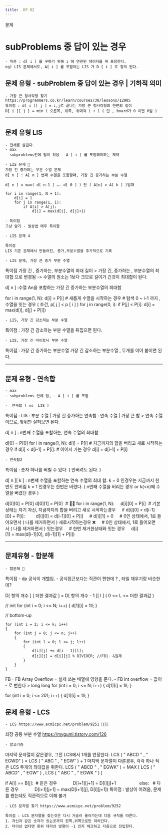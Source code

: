 ```yaml
---
title:  DP 02
---
```


문제

# subProblems 중 답이 있는 경우

    - 직관 : d[ i ] 를 구하기 위해 i 에 연관된 데이터를 꼭 포함한다.
    eg) LIS 문제에서도, A[ i ] 를 포함하는 LIS 가 D [ i ] 로 정의 된다.

## 문제 유형 - subProblem 중 답이 있는 경우 | 기하적 의미

    - 가장 큰 정사각형 찾기 https://programmers.co.kr/learn/courses/30/lessons/12905
    특이점 : d[ i ][ j ] = i,j로 끝나는 가장 큰 정사각형의 한변의 길이
    D[ i ][ j ] = min ( 오른쪽, 위쪽, 위대각 ) + 1 ( 단 , board가 0 이면 0임 )

---

## 문제 유형 LIS

    - 전체를 살핀다.
    - max
    - subproblems안에 답이 있음 - A [ i ] 를 포함해햐하는 제약

    - LIS 문제 🚀
    가장 긴 증가하는 부분 수열 문제
    d[ n ] : A[ n ] 번째 수열을 포함할때, 가장 긴 증가하는 부분 수열

    d[ n ] = max( d[ n-1 ] …. d[ 0 ] ) 단 ( A[n] > A[ k ] )일때

    for i in range(1, N + 1):
        d[i] = 1
        for j in range(1, i):
            if A[i] > A[j]:
                d[i] = max(d[i], d[j]+1)

    - 특이점
    그냥 암기 - 발상법 매우 특이함

    - LIS 문제 4

    특이점
    LIS 기존 문제에서 만들어진, 증가,부분수열을 추가적으로 기록

    - LIS 문제, 가장 큰 증가 부분 수열

특이점
가장 긴 , 증가하는, 부분수열의 최대 길이 >
가장 긴, 증가하는 , 부분수열의 최대합 으로 변경됨 -> 수열의 원소는 1보다 크므로 길이가 긴것이 최대합이 된다.

d[ n ] :수열 An을 포함하는 가장 긴 증가하는 부분수열의 최대합

for i in range(1, N):
d[i] = P[i] # 새롭게 수열을 시작하는 경우 # 탐색 0 ~ i-1 까지 , 수열을 잇는 경우 ( 조건, p[ j ] < p [ i ] )
for j in range(0, i):
if P[j] < P[i]:
d[i] = max(d[i], d[j] + P[i])

    - LIS, 가장 긴 감소하는 부분 수열

특이점 :
가장 긴 감소하는 부분 수열을 뒤집으면 된다.

    - LIS, 가장 긴 바이토닉 부분 수열

특이점 :
가장 긴 증가하는 부분수열
가장 긴 감소하는 부분수열 , 두개를 이어 붙이면 된다.

---

## 문제 유형 - 연속합

    - max
    - subproblems 안에 답, - A [ i ] 를 포함

    -  연속합 ( vs  LIS )

특이점 :
LIS : 부분 수열 | 가장 긴 증가하는
연속합 : 연속 수열 | 가장 큰 합 > 연속 수열이므로, 앞뒤만 살펴보면 된다.

d[ n ] : n번째 수열을 포함하는, 연속 수열의 최대합

d[0] = P[0]
for i in range(1, N):
d[i] = P[i] # 지금까지의 합을 버리고 새로 시작하는경우
if d[i] < d[i-1] + P[i]: # 이어서 가는 경우
d[i] = d[i-1] + P[i]

    - 연속합2

특이점 :
숫자 하나를 버릴 수 있다. ( 안버려도 된다. )

d[ n ][ k ] : n번쨰 수열을 포함하는 연속 수열의 최대 합.
k = 0 인경우는 지금까지 한번도 안버림
k = 1 인경우는 한번은 버렸다. ( n번째 수열을 버리는 경우 or k(<n)째 수열을 버렸던 경우 )

d[0][0] = P[0]
d[0][1] = P[0]  # 🤷‍♀️
for i in range(1, N):
    d[i][0] = P[i]  # 기본상태는 자기 자신, 지금까지의 합을 버리고 새로 시작하는경우
    if d[i][0] < d[i-1][0] + P[i]:
        d[i][0] = d[i-1][0] + P[i]
    # d[i][1] = 0
    # 0인 상태에서, 1로 들어오면서 ( 나를 제거하면서 ) 새로시작하는경우 ❌
    # 0인 상태에서, 1로 들어오면서 ( 나를 제거하면서 ) 잇는경우
    # 한번 제거한상태와 잇는 경우
    d[i][1] = max(d[i-1][0], d[i-1][1] + P[i])

---

## 문제유형 - 합분해

    - 합분해 🚀

특이점 - dp 공식이 개헬임. - 공식접근보다는 직관이 편한데 ? , 타일 채우기랑 비슷한데?

D[ 항의 개수 ] [ 더한 결과값 ] = D[ 항의 개수 - 1 ][ l ] ( 0 <= L <= 더한 결과값 )

// init
for (int i = 0; i <= N; i++)
{
d[1][i] = 1ll;
}

// bottom-up

    for (int i = 2; i <= k; i++)
    {
        for (int j = 0; j <= n; j++)
        {
            for (int l = 0; l <= j; l++)
            {
                d[i][j] += d[i - 1][l];
                d[i][j] = d[i][j] % DIVIDER; //FB1. &뭔제
            }
        }
    }

FB - FB Array Overflow = 실제 쓰는 배열에 영향을 준다. - FB int overflow = 값이 - 로 변한다 > long long
for (int i = 0; i <= N; i++)
{
d[1][i] = 1ll;
}

for (int i = 0; i <= 201; i++)
{
d[1][i] = 1ll;
}

## 문제 유형 - LCS

    - LCS https://www.acmicpc.net/problem/9251 🚀🚀🚀

최장 공통 부분 수열 https://mygumi.tistory.com/126

    - 알고리즘

마지막 문자열이 같은경우, 그전 LCS에서 1개를 연장한다.
LCS ( " ABCD " , " EGWD" ) = LCS ( " ABC " , " EGW" ) + 1
마지막 문자열이 다른경우, 각각 하나 적은 LCS 두개의 최대값을 취한다.
LCS ( " ABCD " , " EGWK" ) = MAX [ LCS ( " ABCD" , " EGW" ) , LCS ( " ABC " , " EGWK " ) ]

if A[i] == B[j]:  # 같은 경우
            D[i+1][j+1] = D[i][j]+1          
        else:   # 다른 경우
            D[i+1][j+1] = max(D[i+1][j], D[i][j+1])
특이점 : 발상이 어려움, 문제를 봤는데도 직관적으로 이해 불가

    - LCS 문자열 찾기 https://www.acmicpc.net/problem/9252

    특이점 : LCS 문자열을 찾는것은 다시 거슬러 올라가는데 다음 규칙을 따른다.
    1. 자신과 같은 숫자가 있는곳까지 왼쪽,위쪽으로만 따라간다.
    2. 더이상 없다면 왼위 대각선 방향이 -1 인지 체크하고 다음으로 진입한다.
